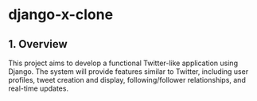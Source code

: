 # django-x-clone
## 1. Overview
This project aims to develop a functional Twitter-like application using Django. The system will provide features similar to Twitter, including user profiles, tweet creation and display, following/follower relationships, and real-time updates.
